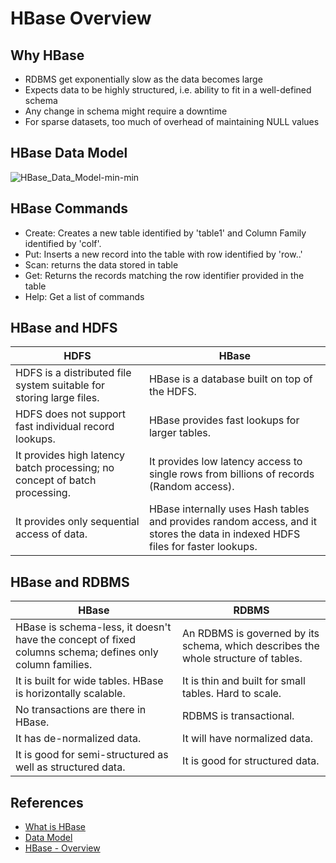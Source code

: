 # HBase Overview

## Why HBase
- RDBMS get exponentially slow as the data becomes large
- Expects data to be highly structured, i.e. ability to fit in a well-defined schema
- Any change in schema might require a downtime
- For sparse datasets, too much of overhead of maintaining NULL values

## HBase Data Model
![HBase_Data_Model-min-min](https://s0.wailian.download/2019/05/22/HBase_Data_Model-min-min.png)

## HBase Commands
- Create: Creates a new table identified by 'table1' and Column Family identified by 'colf'.
- Put: Inserts a new record into the table with row identified by 'row..'
- Scan: returns the data stored in table
- Get: Returns the records matching the row identifier provided in the table
- Help: Get a list of commands

## HBase and HDFS

HDFS | HBase
----|----
HDFS is a distributed file system suitable for storing large files. | HBase is a database built on top of the HDFS.
HDFS does not support fast individual record lookups. | HBase provides fast lookups for larger tables.
It provides high latency batch processing; no concept of batch processing. | It provides low latency access to single rows from billions of records (Random access).
It provides only sequential access of data. | HBase internally uses Hash tables and provides random access, and it stores the data in indexed HDFS files for faster lookups.

## HBase and RDBMS

HBase | RDBMS
----|----
HBase is schema-less, it doesn't have the concept of fixed columns schema; defines only column families. | An RDBMS is governed by its schema, which describes the whole structure of tables.
It is built for wide tables. HBase is horizontally scalable. | It is thin and built for small tables. Hard to scale.
No transactions are there in HBase. | RDBMS is transactional.
It has de-normalized data. | It will have normalized data.
It is good for semi-structured as well as structured data. | It is good for structured data.

## References
- [What is HBase](https://www.javatpoint.com/what-is-hbase)
- [Data Model](https://www.javatpoint.com/hbase-data-model)
- [HBase - Overview](https://www.tutorialspoint.com/hbase/hbase_overview.htm)